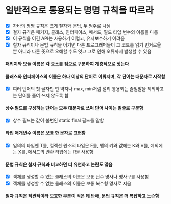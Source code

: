 # 일반적으로 통용되는 명명 규칙을 따르라
- [x] 자바의 명명 규칙은 크게 철자와 문법, 두 범주로 나뉨
- [x] 철자 규칙은 패키지, 클래스, 인터페이스, 메서드, 필드 타입 변수의 이름을 다룸
- [x] 이 규칙을 어긴 API는 사용하기 어렵고, 유지보수하기 어려움
- [x] 철자 규칙이나 문법 규칙을 어기면 다른 프로그래머들이 그 코드를 읽기 번거로울 뿐 아니라 다른 뜻으로 오해할 수도 잇고 그로 인해 오류까지 발생할 수 있음
#### 패키지와 모듈 이름은 각 요소를 점으로 구분하여 계층적으로 짓는다
#### 클래스와 인터페이스의 이름은 하나 이상의 단어로 이뤄지며, 각 단어는 대문자로 시작함
- [x] 여러 단어의 첫 글자만 딴 약자나 max, min처럼 널리 통용되는 줄임말을 제외하고는 단어를 줄여 쓰지 않도록 함
#### 상수 필드를 구성하는 단어는 모두 대문자로 쓰며 단어 사이는 밑줄로 구분함
- [x] 상수 필드는 값이 불변인 static final 필드를 말함
#### 타입 매개변수 이름은 보통 한 문자로 표현함
- [x] 임의의 타입엔 T를, 컬렉션 원소의 타입은 E를, 맵의 키와 값에는 K와 V를, 예외에는 X를, 메서드의 반환 타입에는 R을 사용함
#### 문법 규칙은 철자 규칙과 비교하면 더 유연하고 논란도 많음
- [x] 객체를 생성할 수 있는 클래스의 이름은 보통 단수 명사나 명사구를 사용함
- [x] 객체를 생성할 수 없는 클래스의 이름은 보통 복수형 명사로 지음
#### 철자 규칙은 직관적이라 모호한 부분이 적은 데 반해, 문법 규칙은 더 복잡하고 느슨함